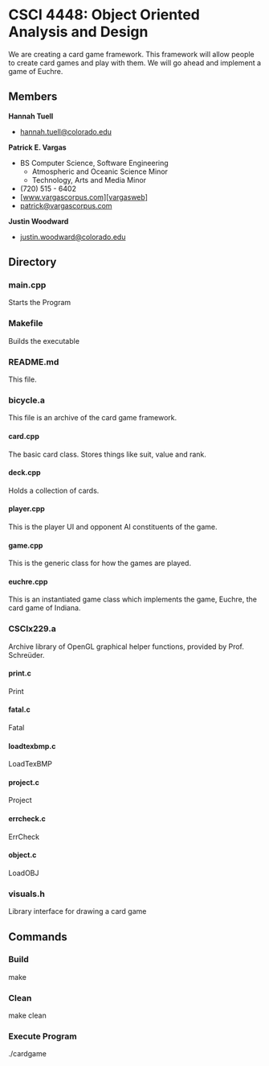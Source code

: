 CSCI 4448: Object Oriented Analysis and Design
==============================================

We are creating a card game framework. This framework will allow people to create card games and play with them. We will go ahead and implement a game of Euchre.

Members
-------

**Hannah Tuell**

*   [hannah.tuell@colorado.edu][tuell]

**Patrick E. Vargas**

*   BS Computer Science, Software Engineering  
    *   Atmospheric and Oceanic Science Minor  
    *   Technology, Arts and Media Minor  
*   (720) 515 - 6402  
*   [www.vargascorpus.com][vargasweb]  
*   [patrick@vargascorpus.com][vargas]  

**Justin Woodward**

*   [justin.woodward@colorado.edu][woodward]

Directory
---------

### main.cpp ###

Starts the Program

### Makefile ###

Builds the executable
  
### README.md ###

This file.

### bicycle.a ###

This file is an archive of the card game framework.

#### card.cpp ####

The basic card class. Stores things like suit, value and rank. 

#### deck.cpp ####

Holds a collection of cards.

#### player.cpp ####

This is the player UI and opponent AI constituents of the game.

#### game.cpp ####

This is the generic class for how the games are played.

#### euchre.cpp ####

This is an instantiated game class which implements the game, Euchre, the card game of Indiana.

### CSCIx229.a ###

Archive library of OpenGL graphical helper functions, provided by Prof. Schreüder.

#### print.c ####

Print

#### fatal.c ####

Fatal

#### loadtexbmp.c ####

LoadTexBMP

#### project.c ####

Project

#### errcheck.c ####

ErrCheck

#### object.c ####

LoadOBJ

### visuals.h ###

Library interface for drawing a card game

Commands
--------

### Build ###

  make

### Clean ###

  make clean

### Execute Program ###

  ./cardgame

  [tuell]:     mailto:hannah.tuell@colorado.edu
  [vargas]:    mailto:patrick@vargascorpus.com
  [vargasweb]: http://www.vargascorpus.com
  [woodward]:  mailto:justin.woodward@colorado.edu
